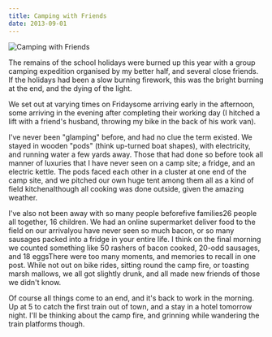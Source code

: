 ```yaml
---
title: Camping with Friends
date: 2013-09-01
---
```


![Camping with Friends](https://source.unsplash.com/2aFp6EWWs58/1600x900)

The remains of the school holidays were burned up this year with a group camping expedition organised by my better half, and several close friends. If the holidays had been a slow burning firework, this was the bright burning at the end, and the dying of the light.

We set out at varying times on Fridaysome arriving early in the afternoon, some arriving in the evening after completing their working day (I hitched a lift with a friend's husband, throwing my bike in the back of his work van).

I've never been "glamping" before, and had no clue the term existed. We stayed in wooden "pods" (think up-turned boat shapes), with electricity, and running water a few yards away. Those that had done so before took all manner of luxuries that I have never seen on a camp site; a fridge, and an electric kettle. The pods faced each other in a cluster at one end of the camp site, and we pitched our own huge tent among them all as a kind of field kitchenalthough all cooking was done outside, given the amazing weather.

I've also not been away with so many people beforefive families26 people all together, 16 children. We had an online supermarket deliver food to the field on our arrivalyou have never seen so much bacon, or so many sausages packed into a fridge in your entire life. I think on the final morning we counted something like 50 rashers of bacon cooked, 20-odd sausages, and 18 eggsThere were too many moments, and memories to recall in one post. While not out on bike rides, sitting round the camp fire, or toasting marsh mallows, we all got slightly drunk, and all made new friends of those we didn't know.

Of course all things come to an end, and it's back to work in the morning. Up at 5 to catch the first train out of town, and a stay in a hotel tomorrow night. I'll be thinking about the camp fire, and grinning while wandering the train platforms though.